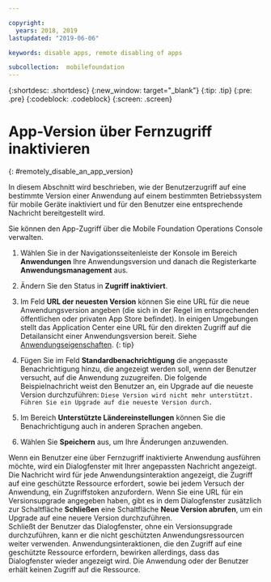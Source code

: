 ```yaml
---

copyright:
  years: 2018, 2019
lastupdated: "2019-06-06"

keywords: disable apps, remote disabling of apps

subcollection:  mobilefoundation
---
```


{:shortdesc: .shortdesc}
{:new_window: target="_blank"}
{:tip: .tip}
{:pre: .pre}
{:codeblock: .codeblock}
{:screen: .screen}

# App-Version über Fernzugriff inaktivieren
{: #remotely_disable_an_app_version}

In diesem Abschnitt wird beschrieben, wie der Benutzerzugriff auf eine bestimmte Version einer Anwendung auf einem bestimmten Betriebssystem für mobile Geräte inaktiviert und für den Benutzer eine entsprechende Nachricht bereitgestellt wird.

Sie können den App-Zugriff über die Mobile Foundation Operations Console verwalten.

1. Wählen Sie in der Navigationsseitenleiste der Konsole im Bereich **Anwendungen** Ihre Anwendungsversion und danach die Registerkarte **Anwendungsmanagement** aus.
2. Ändern Sie den Status in **Zugriff inaktiviert**.
3. Im Feld **URL der neuesten Version** können Sie eine URL für die neue Anwendungsversion angeben (die sich in der Regel im entsprechenden öffentlichen oder privaten App Store befindet).
   In einigen Umgebungen stellt das Application Center eine URL für den direkten Zugriff auf die Detailansicht einer Anwendungsversion bereit. Siehe [Anwendungseigenschaften](https://mobilefirstplatform.ibmcloud.com/tutorials/en/foundation/8.0/appcenter/appcenter-console/#application-properties).
   {: tip}

4. Fügen Sie im Feld **Standardbenachrichtigung** die angepasste Benachrichtigung hinzu, die angezeigt werden soll, wenn der Benutzer versucht, auf die Anwendung zuzugreifen. Die folgende Beispielnachricht weist den Benutzer an, ein Upgrade auf die neueste Version durchzuführen:
   `Diese Version wird nicht mehr unterstützt. Führen Sie ein Upgrade auf die neueste Version durch.`
5. Im Bereich **Unterstützte Ländereinstellungen** können Sie die Benachrichtigung auch in anderen Sprachen angeben.
6. Wählen Sie **Speichern** aus, um Ihre Änderungen anzuwenden.

Wenn ein Benutzer eine über Fernzugriff inaktivierte Anwendung ausführen möchte, wird ein Dialogfenster mit Ihrer angepassten Nachricht angezeigt. Die Nachricht wird für jede Anwendungsinteraktion angezeigt, die Zugriff auf eine geschützte Ressource erfordert, sowie bei jedem Versuch der Anwendung, ein Zugriffstoken anzufordern. Wenn Sie eine URL für ein Versionsupgrade angegeben haben, gibt es in dem Dialogfenster zusätzlich zur Schaltfläche **Schließen** eine Schaltfläche **Neue Version abrufen**, um ein Upgrade auf eine neuere Version durchzuführen. <br/>
Schließt der Benutzer das Dialogfenster, ohne ein Versionsupgrade durchzuführen, kann er die nicht geschützten Anwendungsressourcen weiter verwenden. Anwendungsinteraktionen, die den Zugriff auf eine geschützte Ressource erfordern, bewirken allerdings, dass das Dialogfenster wieder angezeigt wird. Die Anwendung oder der Benutzer erhält keinen Zugriff auf die Ressource.
